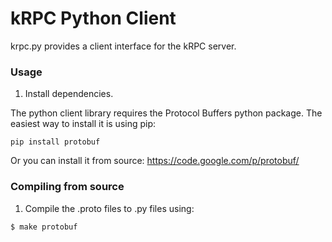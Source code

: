 kRPC Python Client
==================

krpc.py provides a client interface for the kRPC server.

### Usage

1. Install dependencies.

 The python client library requires the Protocol Buffers python package.
 The easiest way to install it is using pip:

 `pip install protobuf`

 Or you can install it from source: https://code.google.com/p/protobuf/

### Compiling from source

1. Compile the .proto files to .py files using:

 `$ make protobuf`

